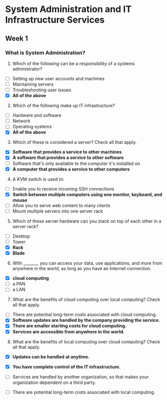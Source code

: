 # System Administration and IT Infrastructure Services

## Week 1

### What is System Administration?

1. Which of the following can be a responsibility of a systems administrator? 
- [ ] Setting up new user accounts and machines
- [ ] Maintaining servers
- [ ] Troubleshooting user issues
- [x] **All of the above**

2. Which of the following make up IT infrastructure? 
- [ ] Hardware and software
- [ ] Network
- [ ] Operating systems
- [x] **All of the above**

3. Which of these is considered a server? Check all that apply. 
- [x] **Software that provides a service to other machines**
- [x] **A software that provides a service to other software**
- [ ] Software that's only available to the computer it's installed on
- [x] **A computer that provides a service to other computers**

4. A KVM switch is used to: 
- [ ] Enable you to receive incoming SSH connections
- [x] **Switch between multiple computers using one monitor, keyboard, and mouse**
- [ ] Allow you to serve web content to many clients
- [ ] Mount multiple servers into one server rack

5. Which of these server hardware can you stack on top of each other in a server rack? 
- [ ] Desktop
- [ ] Tower
- [x] **Rack**
- [x] **Blade**

6. With _______, you can access your data, use applications, and more from anywhere in the world, as long as you have an Internet connection.
- [x] **cloud computing**
- [ ] a PAN
- [ ] a LAN

7. What are the benefits of cloud computing over local computing? Check all that apply. 
- [ ] There are potential long-term costs associated with cloud computing.
- [x] **Software updates are handled by the company providing the service.**
- [x] **There are smaller starting costs for cloud computing.**
- [x] **Services are accessible from anywhere in the world.**

8. What are the benefits of local computing over cloud computing? Check all that apply. 
- [x] **Updates can be handled at anytime.**
- [x] **You have complete control of the IT infrastructure.**
- [ ] Services are handled by another organization, so that makes your organization dependent on a third party.
- [ ] There are potential long-term costs associated with local computing.




